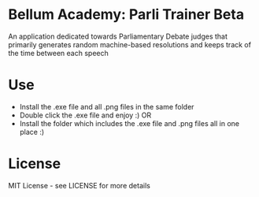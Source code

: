 # Bellum Academy: Parli Trainer Beta
An application dedicated towards Parliamentary Debate judges that primarily generates random machine-based resolutions and keeps track of the time between each speech

# Use
- Install the .exe file and all .png files in the same folder
- Double click the .exe file and enjoy :)
OR
- Install the folder which includes the .exe file and .png files all in one place :)

# License
MIT License - see LICENSE for more details
